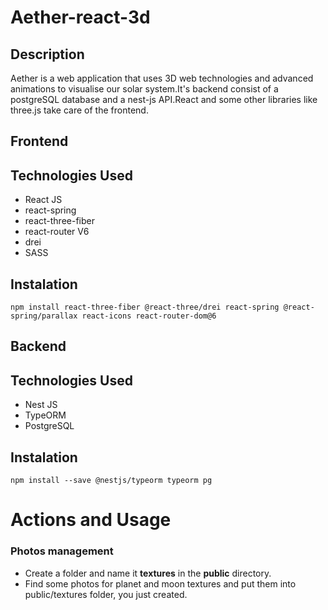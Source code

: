 # Aether-react-3d

## Description<br>

Aether is a web application that uses 3D web technologies and advanced animations to visualise our solar system.It's backend
consist of a postgreSQL database and a nest-js API.React and some other libraries like three.js take care of the frontend.

## Frontend<br>
## Technologies Used<br>
* React JS
* react-spring
* react-three-fiber
* react-router V6
* drei
* SASS

## Instalation<br>

```
npm install react-three-fiber @react-three/drei react-spring @react-spring/parallax react-icons react-router-dom@6

```


## Backend<br>
## Technologies Used<br>
* Nest JS
* TypeORM
* PostgreSQL

## Instalation<br>

```
npm install --save @nestjs/typeorm typeorm pg

```


# Actions and Usage<br>

### Photos management
* Create a folder and name it **textures** in the **public** directory.<br>
* Find some photos for planet and moon textures and put them into public/textures folder, you just created.<br>




